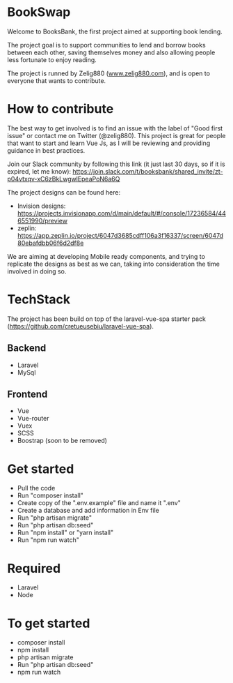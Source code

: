 # BookSwap

Welcome to BooksBank, the first project aimed at supporting book lending.

The project goal is to support communities to lend and borrow books between each other, saving themselves money and also allowing people less fortunate to enjoy reading.

The project is runned by Zelig880 (www.zelig880.com), and is open to everyone that wants to contribute.

# How to contribute
The best way to get involved is to find an issue with the label of "Good first issue" or contact me on Twitter (@zelig880). This project is great for people that want to start and learn Vue Js, as I will be reviewing and providing guidance in best practices.

Join our Slack community by following this link (it just last 30 days, so if it is expired, let me know): https://join.slack.com/t/booksbank/shared_invite/zt-p04vtxqv-xC6zBkLwgwlEpeaPoN6a6Q 

The project designs can be found here: 

- Invision designs: https://projects.invisionapp.com/d/main/default/#/console/17236584/446551990/preview
- zeplin: https://app.zeplin.io/project/6047d3685cdff106a3f16337/screen/6047d80ebafdbb06f6d2df8e

We are aiming at developing Mobile ready components, and trying to replicate the designs as best as we can, taking into consideration the time involved in doing so.

# TechStack

The project has been build on top of the laravel-vue-spa starter pack (https://github.com/cretueusebiu/laravel-vue-spa).

## Backend
- Laravel
- MySql

## Frontend
- Vue
- Vue-router
- Vuex
- SCSS
- Boostrap (soon to be removed)

# Get started

- Pull the code
- Run "composer install"
- Create copy of the ".env.example" file and name it ".env"
- Create a database and add information in Env file
- Run "php artisan migrate"
- Run "php artisan db:seed"
- Run "npm install" or "yarn install"
- Run "npm run watch"

# Required

- Laravel
- Node

# To get started

- composer install
- npm install
- php artisan migrate
- Run "php artisan db:seed"
- npm run watch
